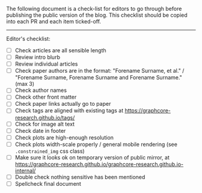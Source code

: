 The following document is a check-list for editors to go through before publishing the public version of the blog. This checklist should be copied into each PR and each item ticked-off.

---

Editor's checklist:

- [ ] Check articles are all sensible length
- [ ] Review intro blurb
- [ ] Review individual articles
- [ ] Check paper authors are in the format: "Forename Surname, et al." / "Forename Surname, Forename Surname and Forename Surname." (max 3)
- [ ] Check author names
- [ ] Check other front matter
- [ ] Check paper links actually go to paper
- [ ] Check tags are aligned with existing tags at https://graphcore-research.github.io/tags/
- [ ] Check for image alt text
- [ ] Check date in footer
- [ ] Check plots are high-enough resolution
- [ ] Check plots width-scale properly / general mobile rendering (see `.constrained_img` css class)
- [ ] Make sure it looks ok on temporary version of public mirror, at https://graphcore-research.github.io/graphcore-research.github.io-internal/
- [ ] Double check nothing sensitive has been mentioned
- [ ] Spellcheck final document
